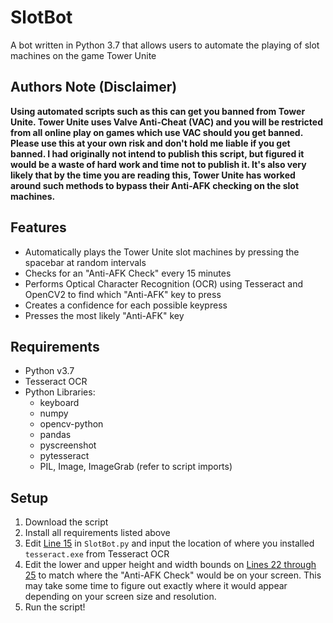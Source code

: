 # SlotBot
A bot written in Python 3.7 that allows users to automate the playing of slot machines on the game Tower Unite

## Authors Note (Disclaimer)
**Using automated scripts such as this can get you banned from Tower Unite. Tower Unite uses Valve Anti-Cheat (VAC) and you will be restricted from all online play on games which use VAC should you get banned. Please use this at your own risk and don't hold me liable if you get banned. I had originally not intend to publish this script, but figured it would be a waste of hard work and time not to publish it. It's also very likely that by the time you are reading this, Tower Unite has worked around such methods to bypass their Anti-AFK checking on the slot machines.**


## Features
* Automatically plays the Tower Unite slot machines by pressing the spacebar at random intervals
* Checks for an "Anti-AFK Check" every 15 minutes
* Performs Optical Character Recognition (OCR) using Tesseract and OpenCV2 to find which "Anti-AFK" key to press
* Creates a confidence for each possible keypress
* Presses the most likely "Anti-AFK" key

## Requirements
* Python v3.7
* Tesseract OCR
* Python Libraries:
  * keyboard
  * numpy
  * opencv-python
  * pandas
  * pyscreenshot
  * pytesseract
  * PIL, Image, ImageGrab (refer to script imports)
  
 ## Setup
 1. Download the script
 2. Install all requirements listed above
 3. Edit [Line 15](https://github.com/Bonfire/SlotBot/blob/8f29ff97510e4471d1a9c84decd2adf3e343608c/SlotBot.py#L15) in `SlotBot.py` and input the location of where you installed `tesseract.exe` from Tesseract OCR
 4. Edit the lower and upper height and width bounds on [Lines 22 through 25](https://github.com/Bonfire/SlotBot/blob/8f29ff97510e4471d1a9c84decd2adf3e343608c/SlotBot.py#L22) to match where the "Anti-AFK Check" would be on your screen. This may take some time to figure out exactly where it would appear depending on your screen size and resolution.
 5. Run the script!
